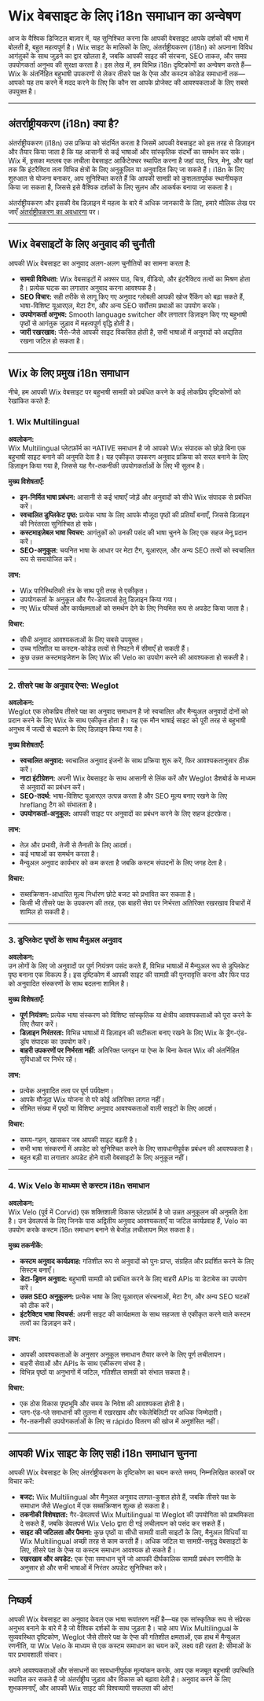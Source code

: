 # Wix वेबसाइट के लिए i18n समाधान का अन्वेषण

आज के वैश्विक डिजिटल बाज़ार में, यह सुनिश्चित करना कि आपकी वेबसाइट आपके दर्शकों की भाषा में बोलती है, बहुत महत्वपूर्ण है। Wix साइट के मालिकों के लिए, अंतर्राष्ट्रीयकरण (i18n) को अपनाना विविध आगंतुकों के साथ जुड़ने का द्वार खोलता है, जबकि आपकी साइट की संरचना, SEO ताकत, और समग्र उपयोगकर्ता अनुभव की सुरक्षा करता है। इस लेख में, हम विभिन्न i18n दृष्टिकोणों का अन्वेषण करते हैं—Wix के अंतर्निहित बहुभाषी उपकरणों से लेकर तीसरे पक्ष के ऐप्स और कस्टम कोडेड समाधानों तक—आपको यह तय करने में मदद करने के लिए कि कौन सा आपके प्रोजेक्ट की आवश्यकताओं के लिए सबसे उपयुक्त है।

---

## अंतर्राष्ट्रीयकरण (i18n) क्या है?

अंतर्राष्ट्रीयकरण (i18n) उस प्रक्रिया को संदर्भित करता है जिसमें आपकी वेबसाइट को इस तरह से डिज़ाइन और तैयार किया जाता है कि यह आसानी से कई भाषाओं और सांस्कृतिक संदर्भों का समर्थन कर सके। Wix में, इसका मतलब एक लचीला वेबसाइट आर्किटेक्चर स्थापित करना है जहां पाठ, चित्र, मेनू, और यहां तक कि इंटरैक्टिव तत्व विभिन्न क्षेत्रों के लिए अनुकूलित या अनुवादित किए जा सकते हैं। i18n के लिए शुरुआत से योजना बनाकर, आप सुनिश्चित करते हैं कि आपकी सामग्री को कुशलतापूर्वक स्थानीयकृत किया जा सकता है, जिससे इसे वैश्विक दर्शकों के लिए सुलभ और आकर्षक बनाया जा सकता है।

अंतर्राष्ट्रीयकरण और इसकी वेब डिज़ाइन में महत्व के बारे में अधिक जानकारी के लिए, हमारे मौलिक लेख पर जाएँ [अंतर्राष्ट्रीयकरण का अवधारणा](https://github.com/aymericzip/intlayer/blob/main/docs/hi/अंतर्राष्ट्रीयकरण.md) पर।

---

## Wix वेबसाइटों के लिए अनुवाद की चुनौती

आपकी Wix वेबसाइट का अनुवाद अलग-अलग चुनौतियों का सामना करता है:

- **सामग्री विविधता:** Wix वेबसाइटों में अक्सर पाठ, चित्र, वीडियो, और इंटरैक्टिव तत्वों का मिश्रण होता है। प्रत्येक घटक का लगातार अनुवाद करना आवश्यक है।
- **SEO विचार:** सही तरीके से लागू किए गए अनुवाद ग्लोबली आपकी खोज रैंकिंग को बढ़ा सकते हैं, भाषा-विशिष्ट यूआरएल, मेटा टैग, और अन्य SEO सर्वोत्तम प्रथाओं का उपयोग करके।
- **उपयोगकर्ता अनुभव:** Smooth language switcher और लगातार डिज़ाइन किए गए बहुभाषी पृष्ठों से आगंतुक जुड़ाव में महत्वपूर्ण वृद्धि होती है।
- **जारी रखरखाव:** जैसे-जैसे आपकी साइट विकसित होती है, सभी भाषाओं में अनुवादों को अद्यतित रखना जटिल हो सकता है।

---

## Wix के लिए प्रमुख i18n समाधान

नीचे, हम आपकी Wix वेबसाइट पर बहुभाषी सामग्री को प्रबंधित करने के कई लोकप्रिय दृष्टिकोणों को रेखांकित करते हैं:

### 1. Wix Multilingual

**अवलोकन:**  
Wix Multilingual प्लेटफ़ॉर्म का नATIVE समाधान है जो आपको Wix संपादक को छोड़े बिना एक बहुभाषी साइट बनाने की अनुमति देता है। यह एकीकृत उपकरण अनुवाद प्रक्रिया को सरल बनाने के लिए डिज़ाइन किया गया है, जिससे यह गैर-तकनीकी उपयोगकर्ताओं के लिए भी सुलभ है।

**मुख्य विशेषताएँ:**

- **इन-निर्मित भाषा प्रबंधन:** आसानी से कई भाषाएँ जोड़ें और अनुवादों को सीधे Wix संपादक से प्रबंधित करें।
- **स्वचालित डुप्लिकेट पृष्ठ:** प्रत्येक भाषा के लिए आपके मौजूदा पृष्ठों की प्रतियाँ बनाएँ, जिससे डिज़ाइन की निरंतरता सुनिश्चित हो सके।
- **कस्टमाइज़ेबल भाषा स्विचर:** आगंतुकों को उनकी पसंद की भाषा चुनने के लिए एक सहज मेनू प्रदान करें।
- **SEO-अनुकूल:** चयनित भाषा के आधार पर मेटा टैग, यूआरएल, और अन्य SEO तत्वों को स्वचालित रूप से समायोजित करें।

**लाभ:**

- Wix पारिस्थितिकी तंत्र के साथ पूरी तरह से एकीकृत।
- उपयोगकर्ता के अनुकूल और गैर-डेवलपर्स हेतु डिज़ाइन किया गया।
- नए Wix फीचर्स और कार्यक्षमताओं को समर्थन देने के लिए नियमित रूप से अपडेट किया जाता है।

**विचार:**

- सीधी अनुवाद आवश्यकताओं के लिए सबसे उपयुक्त।
- उच्च गतिशील या कस्टम-कोडेड तत्वों से निपटने में सीमाएँ हो सकती हैं।
- कुछ उन्नत कस्टमाइजेशन के लिए Wix की Velo का उपयोग करने की आवश्यकता हो सकती है।

---

### 2. तीसरे पक्ष के अनुवाद ऐप्स: Weglot

**अवलोकन:**  
Weglot एक लोकप्रिय तीसरे पक्ष का अनुवाद समाधान है जो स्वचालित और मैन्युअल अनुवादों दोनों को प्रदान करने के लिए Wix के साथ एकीकृत होता है। यह एक मौन भाषाई साइट को पूरी तरह से बहुभाषी अनुभव में जल्दी से बदलने के लिए डिज़ाइन किया गया है।

**मुख्य विशेषताएँ:**

- **स्वचालित अनुवाद:** स्वचालित अनुवाद इंजनों के साथ प्रक्रिया शुरू करें, फिर आवश्यकतानुसार ठीक करें।
- **नाटा इंटीग्रेशन:** अपनी Wix वेबसाइट के साथ आसानी से लिंक करें और Weglot डैशबोर्ड के माध्यम से अनुवादों का प्रबंधन करें।
- **SEO-तदर्थ:** भाषा-विशिष्ट यूआरएल उत्पन्न करता है और SEO मूल्य बनाए रखने के लिए hreflang टैग को संभालता है।
- **उपयोगकर्ता-अनुकूल:** आपकी साइट पर अनुवादों का प्रबंधन करने के लिए सहज इंटरफ़ेस।

**लाभ:**

- तेज़ और प्रभावी, तेजी से तैनाती के लिए आदर्श।
- कई भाषाओं का समर्थन करता है।
- मैन्युअल अनुवाद कार्यभार को कम करता है जबकि कस्टम संपादनों के लिए जगह देता है।

**विचार:**

- सब्सक्रिप्शन-आधारित मूल्य निर्धारण छोटे बजट को प्रभावित कर सकता है।
- किसी भी तीसरे पक्ष के उपकरण की तरह, एक बाहरी सेवा पर निर्भरता अतिरिक्त रखरखाव विचारों में शामिल हो सकती है।

---

### 3. डुप्लिकेट पृष्ठों के साथ मैनुअल अनुवाद

**अवलोकन:**  
उन लोगों के लिए जो अनुवादों पर पूर्ण नियंत्रण पसंद करते हैं, विभिन्न भाषाओं में मैन्युअल रूप से डुप्लिकेट पृष्ठ बनाना एक विकल्प है। इस दृष्टिकोण में आपकी साइट की सामग्री की पुनरावृत्ति करना और फिर पाठ को अनुवादित संस्करणों के साथ बदलना शामिल है।

**मुख्य विशेषताएँ:**

- **पूर्ण नियंत्रण:** प्रत्येक भाषा संस्करण को विशिष्ट सांस्कृतिक या क्षेत्रीय आवश्यकताओं को पूरा करने के लिए तैयार करें।
- **डिज़ाइन निरंतरता:** विभिन्न भाषाओं में डिज़ाइन की सटीकता बनाए रखने के लिए Wix के ड्रैग-एंड-ड्रॉप संपादक का उपयोग करें।
- **बाहरी उपकरणों पर निर्भरता नहीं:** अतिरिक्त प्लगइन या ऐप्स के बिना केवल Wix की अंतर्निहित सुविधाओं पर निर्भर रहें।

**लाभ:**

- प्रत्येक अनुवादित तत्व पर पूर्ण पर्यवेक्षण।
- आपके मौजूदा Wix योजना से परे कोई अतिरिक्त लागत नहीं।
- सीमित संख्या में पृष्ठों या विशिष्ट अनुवाद आवश्यकताओं वाली साइटों के लिए आदर्श।

**विचार:**

- समय-गहन, खासकर जब आपकी साइट बढ़ती है।
- सभी भाषा संस्करणों में अपडेट को सुनिश्चित करने के लिए सावधानीपूर्वक प्रबंधन की आवश्यकता है।
- बहुत बड़ी या लगातार अपडेट होने वाली वेबसाइटों के लिए अनुकूल नहीं।

---

### 4. Wix Velo के माध्यम से कस्टम i18n समाधान

**अवलोकन:**  
Wix Velo (पूर्व में Corvid) एक शक्तिशाली विकास प्लेटफ़ॉर्म है जो उन्नत अनुकूलन की अनुमति देता है। उन डेवलपर्स के लिए जिनके पास अद्वितीय अनुवाद आवश्यकताएँ या जटिल कार्यप्रवाह हैं, Velo का उपयोग करके कस्टम i18n समाधान बनाने से बेजोड़ लचीलापन मिल सकता है।

**मुख्य तकनीकें:**

- **कस्टम अनुवाद कार्यप्रवाह:** गतिशील रूप से अनुवादों को पुनः प्राप्त, संग्रहित और प्रदर्शित करने के लिए सिस्टम बनाएँ।
- **डेटा-ड्रिवन अनुवाद:** बहुभाषी सामग्री को प्रबंधित करने के लिए बाहरी APIs या डेटाबेस का उपयोग करें।
- **उन्नत SEO अनुकूलन:** प्रत्येक भाषा के लिए यूआरएल संरचनाओं, मेटा टैग, और अन्य SEO घटकों को ठीक करें।
- **इंटरैक्टिव भाषा स्विचर्स:** अपनी साइट की कार्यक्षमता के साथ सहजता से एकीकृत करने वाले कस्टम तत्वों का डिज़ाइन करें।

**लाभ:**

- आपकी आवश्यकताओं के अनुसार अनुकूल समाधान तैयार करने के लिए पूर्ण लचीलापन।
- बाहरी सेवाओं और APIs के साथ एकीकरण संभव है।
- विभिन्न पृष्ठों या अनुभागों में जटिल, गतिशील सामग्री को संभाल सकता है।

**विचार:**

- एक ठोस विकास पृष्ठभूमि और समय के निवेश की आवश्यकता होती है।
- प्लग-एंड-प्ले समाधानों की तुलना में रखरखाव और स्केलेबिलिटी पर अधिक जिम्मेदारी।
- गैर-तकनीकी उपयोगकर्ताओं के लिए स rápido वितरण की खोज में अनुशंसित नहीं।

---

## आपकी Wix साइट के लिए सही i18n समाधान चुनना

आपकी Wix वेबसाइट के लिए अंतर्राष्ट्रीयकरण के दृष्टिकोण का चयन करते समय, निम्नलिखित कारकों पर विचार करें:

- **बजट:** Wix Multilingual और मैनुअल अनुवाद लागत-कुशल होते हैं, जबकि तीसरे पक्ष के समाधान जैसे Weglot में एक सब्सक्रिप्शन शुल्क हो सकता है।
- **तकनीकी विशेषज्ञता:** गैर-डेवलपर्स Wix Multilingual या Weglot की उपयोगिता को प्राथमिकता दे सकते हैं, जबकि डेवलपर्स Wix Velo द्वारा दी गई लचीलापन को पसंद कर सकते हैं।
- **साइट की जटिलता और पैमाना:** कुछ पृष्ठों या सीधी सामग्री वाली साइटों के लिए, मैनुअल विधियाँ या Wix Multilingual अच्छी तरह से काम करती हैं। अधिक जटिल या सामग्री-समृद्ध वेबसाइटों के लिए, तीसरे पक्ष के ऐप्स या कस्टम समाधान आवश्यक हो सकते हैं।
- **रखरखाव और अपडेट:** एक ऐसा समाधान चुनें जो आपकी दीर्घकालिक सामग्री प्रबंधन रणनीति के अनुसार हो और सभी भाषाओं में निरंतर अपडेट सुनिश्चित करे।

---

## निष्कर्ष

आपकी Wix वेबसाइट का अनुवाद केवल एक भाषा रूपांतरण नहीं है—यह एक सांस्कृतिक रूप से संप्रेरक अनुभव बनाने के बारे में है जो वैश्विक दर्शकों के साथ जुड़ता है। चाहे आप Wix Multilingual के सुव्यवस्थित दृष्टिकोण, Weglot जैसे तीसरे पक्ष के ऐप्स की गतिशील क्षमताओं, एक हाथ में मैन्युअल रणनीति, या Wix Velo के माध्यम से एक कस्टम समाधान का चयन करें, लक्ष्य वही रहता है: सीमाओं के पार प्रभावशाली संचार।

अपने आवश्यकताओं और संसाधनों का सावधानीपूर्वक मूल्यांकन करके, आप एक मजबूत बहुभाषी उपस्थिति स्थापित कर सकते हैं जो अंतर्राष्ट्रीय जुड़ाव और विकास को बढ़ावा देती है। अनुवाद करने के लिए शुभकामनाएँ, और आपकी Wix साइट की विश्वव्यापी सफलता की ओर!
